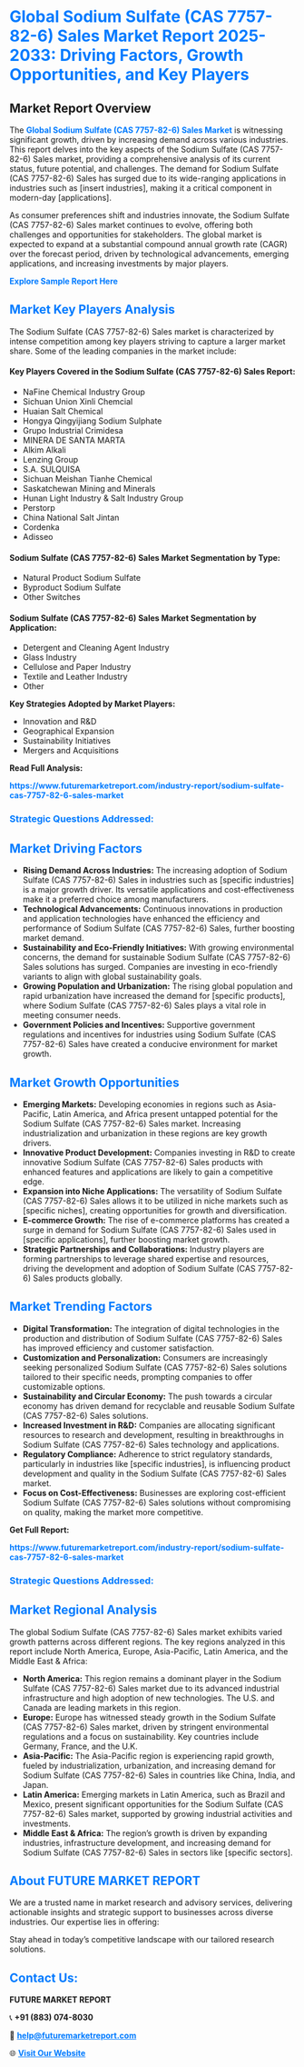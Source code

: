 <h1 style="color: #007BFF;">Global Sodium Sulfate (CAS 7757-82-6) Sales Market Report 2025-2033: Driving Factors, Growth Opportunities, and Key Players</h1>

<section id="overview">
<h2>Market Report Overview</h2>
<p>The <a href="https://www.futuremarketreport.com/industry-report/sodium-sulfate-cas-7757-82-6-sales-market" style="color: #007BFF; text-decoration: none;"><strong>Global Sodium Sulfate (CAS 7757-82-6) Sales Market</strong></a> is witnessing significant growth, driven by increasing demand across various industries. This report delves into the key aspects of the Sodium Sulfate (CAS 7757-82-6) Sales market, providing a comprehensive analysis of its current status, future potential, and challenges. The demand for Sodium Sulfate (CAS 7757-82-6) Sales has surged due to its wide-ranging applications in industries such as [insert industries], making it a critical component in modern-day [applications].</p>
<p>As consumer preferences shift and industries innovate, the Sodium Sulfate (CAS 7757-82-6) Sales market continues to evolve, offering both challenges and opportunities for stakeholders. The global market is expected to expand at a substantial compound annual growth rate (CAGR) over the forecast period, driven by technological advancements, emerging applications, and increasing investments by major players.</p>
</section>

<section id="overview">
<p><a href="https://www.futuremarketreport.com/request-sample/reportId=109556" style="color: #007BFF; text-decoration: none;"><strong>Explore Sample Report Here</strong></a></p>
</section>

<section id="key-players">
<h2 style="color: #007BFF;">Market Key Players Analysis</h2>
<p>The Sodium Sulfate (CAS 7757-82-6) Sales market is characterized by intense competition among key players striving to capture a larger market share. Some of the leading companies in the market include:</p>
<h4>Key Players Covered in the Sodium Sulfate (CAS 7757-82-6) Sales Report:</h4>
<ul><li>NaFine Chemical Industry Group</li><li>Sichuan Union Xinli Chemcial</li><li>Huaian Salt Chemical</li><li>Hongya Qingyijiang Sodium Sulphate</li><li>Grupo Industrial Crimidesa</li><li>MINERA DE SANTA MARTA</li><li>Alkim Alkali</li><li>Lenzing Group</li><li>S.A. SULQUISA</li><li>Sichuan Meishan Tianhe Chemical</li><li>Saskatchewan Mining and Minerals</li><li>Hunan Light Industry &amp; Salt Industry Group</li><li>Perstorp</li><li>China National Salt Jintan</li><li>Cordenka</li><li>Adisseo</li></ul>
<h4>Sodium Sulfate (CAS 7757-82-6) Sales Market Segmentation by Type:</h4>
<ul><li>Natural Product Sodium Sulfate</li><li>Byproduct Sodium Sulfate</li><li>Other Switches</li></ul>

<h4>Sodium Sulfate (CAS 7757-82-6) Sales Market Segmentation by Application:</h4>
<ul><li>Detergent and Cleaning Agent Industry</li><li>Glass Industry</li><li>Cellulose and Paper Industry</li><li>Textile and Leather Industry</li><li>Other</li></ul>
<p><strong>Key Strategies Adopted by Market Players:</strong></p>
<ul>
<li>Innovation and R&D</li>
<li>Geographical Expansion</li>
<li>Sustainability Initiatives</li>
<li>Mergers and Acquisitions</li>
</ul>
</section>

<section>
<p><strong>Read Full Analysis: </strong></p><a href="https://www.futuremarketreport.com/industry-report/sodium-sulfate-cas-7757-82-6-sales-market" style="color: #007BFF; text-decoration: none;"><strong>https://www.futuremarketreport.com/industry-report/sodium-sulfate-cas-7757-82-6-sales-market</strong></a>
<h3 style="color: #007BFF;">Strategic Questions Addressed:</h3>
</section>

<section id="driving-factors">
<h2 style="color: #007BFF;">Market Driving Factors</h2>
<ul>
<li><strong>Rising Demand Across Industries:</strong> The increasing adoption of Sodium Sulfate (CAS 7757-82-6) Sales in industries such as [specific industries] is a major growth driver. Its versatile applications and cost-effectiveness make it a preferred choice among manufacturers.</li>
<li><strong>Technological Advancements:</strong> Continuous innovations in production and application technologies have enhanced the efficiency and performance of Sodium Sulfate (CAS 7757-82-6) Sales, further boosting market demand.</li>
<li><strong>Sustainability and Eco-Friendly Initiatives:</strong> With growing environmental concerns, the demand for sustainable Sodium Sulfate (CAS 7757-82-6) Sales solutions has surged. Companies are investing in eco-friendly variants to align with global sustainability goals.</li>
<li><strong>Growing Population and Urbanization:</strong> The rising global population and rapid urbanization have increased the demand for [specific products], where Sodium Sulfate (CAS 7757-82-6) Sales plays a vital role in meeting consumer needs.</li>
<li><strong>Government Policies and Incentives:</strong> Supportive government regulations and incentives for industries using Sodium Sulfate (CAS 7757-82-6) Sales have created a conducive environment for market growth.</li>
</ul>
</section>

<section id="growth-opportunities">
<h2 style="color: #007BFF;">Market Growth Opportunities</h2>
<ul>
<li><strong>Emerging Markets:</strong> Developing economies in regions such as Asia-Pacific, Latin America, and Africa present untapped potential for the Sodium Sulfate (CAS 7757-82-6) Sales market. Increasing industrialization and urbanization in these regions are key growth drivers.</li>
<li><strong>Innovative Product Development:</strong> Companies investing in R&D to create innovative Sodium Sulfate (CAS 7757-82-6) Sales products with enhanced features and applications are likely to gain a competitive edge.</li>
<li><strong>Expansion into Niche Applications:</strong> The versatility of Sodium Sulfate (CAS 7757-82-6) Sales allows it to be utilized in niche markets such as [specific niches], creating opportunities for growth and diversification.</li>
<li><strong>E-commerce Growth:</strong> The rise of e-commerce platforms has created a surge in demand for Sodium Sulfate (CAS 7757-82-6) Sales used in [specific applications], further boosting market growth.</li>
<li><strong>Strategic Partnerships and Collaborations:</strong> Industry players are forming partnerships to leverage shared expertise and resources, driving the development and adoption of Sodium Sulfate (CAS 7757-82-6) Sales products globally.</li>
</ul>
</section>

<section id="trending-factors">
<h2 style="color: #007BFF;">Market Trending Factors</h2>
<ul>
<li><strong>Digital Transformation:</strong> The integration of digital technologies in the production and distribution of Sodium Sulfate (CAS 7757-82-6) Sales has improved efficiency and customer satisfaction.</li>
<li><strong>Customization and Personalization:</strong> Consumers are increasingly seeking personalized Sodium Sulfate (CAS 7757-82-6) Sales solutions tailored to their specific needs, prompting companies to offer customizable options.</li>
<li><strong>Sustainability and Circular Economy:</strong> The push towards a circular economy has driven demand for recyclable and reusable Sodium Sulfate (CAS 7757-82-6) Sales solutions.</li>
<li><strong>Increased Investment in R&D:</strong> Companies are allocating significant resources to research and development, resulting in breakthroughs in Sodium Sulfate (CAS 7757-82-6) Sales technology and applications.</li>
<li><strong>Regulatory Compliance:</strong> Adherence to strict regulatory standards, particularly in industries like [specific industries], is influencing product development and quality in the Sodium Sulfate (CAS 7757-82-6) Sales market.</li>
<li><strong>Focus on Cost-Effectiveness:</strong> Businesses are exploring cost-efficient Sodium Sulfate (CAS 7757-82-6) Sales solutions without compromising on quality, making the market more competitive.</li>
</ul>
</section>

<section>
<p><strong>Get Full Report: </strong></p><a href="https://www.futuremarketreport.com/industry-report/sodium-sulfate-cas-7757-82-6-sales-market" style="color: #007BFF; text-decoration: none;"><strong>https://www.futuremarketreport.com/industry-report/sodium-sulfate-cas-7757-82-6-sales-market</strong></a>
<h3 style="color: #007BFF;">Strategic Questions Addressed:</h3>
</section>


<section id="regional-analysis">
<h2 style="color: #007BFF;">Market Regional Analysis</h2>
<p>The global Sodium Sulfate (CAS 7757-82-6) Sales market exhibits varied growth patterns across different regions. The key regions analyzed in this report include North America, Europe, Asia-Pacific, Latin America, and the Middle East & Africa:</p>
<ul>
<li><strong>North America:</strong> This region remains a dominant player in the Sodium Sulfate (CAS 7757-82-6) Sales market due to its advanced industrial infrastructure and high adoption of new technologies. The U.S. and Canada are leading markets in this region.</li>
<li><strong>Europe:</strong> Europe has witnessed steady growth in the Sodium Sulfate (CAS 7757-82-6) Sales market, driven by stringent environmental regulations and a focus on sustainability. Key countries include Germany, France, and the U.K.</li>
<li><strong>Asia-Pacific:</strong> The Asia-Pacific region is experiencing rapid growth, fueled by industrialization, urbanization, and increasing demand for Sodium Sulfate (CAS 7757-82-6) Sales in countries like China, India, and Japan.</li>
<li><strong>Latin America:</strong> Emerging markets in Latin America, such as Brazil and Mexico, present significant opportunities for the Sodium Sulfate (CAS 7757-82-6) Sales market, supported by growing industrial activities and investments.</li>
<li><strong>Middle East & Africa:</strong> The region’s growth is driven by expanding industries, infrastructure development, and increasing demand for Sodium Sulfate (CAS 7757-82-6) Sales in sectors like [specific sectors].</li>
</ul>
</section>

<footer>
<h2 style="color: #007BFF;">About FUTURE MARKET REPORT</h2>
<p>We are a trusted name in market research and advisory services, delivering actionable insights and strategic support to businesses across diverse industries. Our expertise lies in offering:</p>

<p>Stay ahead in today’s competitive landscape with our tailored research solutions.</p>

<h2 style="color: #007BFF;">Contact Us:</h2>
<p><strong>FUTURE MARKET REPORT</strong></p>
<p>📞 <strong>+91 (883) 074-8030</strong></p>
<p>📧 <strong><a href="mailto:help@futuremarketreport.com" style="color: #007BFF;">help@futuremarketreport.com</a></strong></p>
<p>🌐 <strong><a href="https://www.futuremarketreport.com/" style="color: #007BFF;">Visit Our Website</a></strong></p>
</footer>